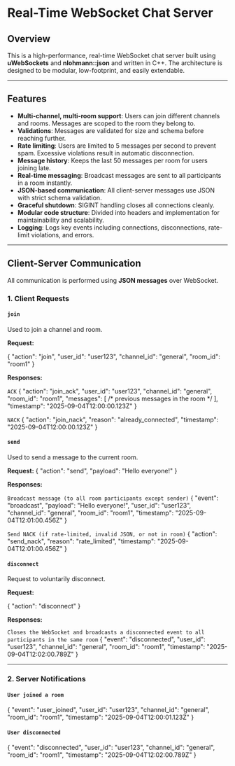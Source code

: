 # Real-Time WebSocket Chat Server


## Overview

This is a high-performance, real-time WebSocket chat server built using **uWebSockets** and **nlohmann::json** and written in C++.
The architecture is designed to be modular, low-footprint, and easily extendable.


---

## Features

- **Multi-channel, multi-room support**: Users can join different channels and rooms. Messages are scoped to the room they belong to.
- **Validations**: Messages are validated for size and schema before reaching further.
- **Rate limiting**: Users are limited to 5 messages per second to prevent spam. Excessive violations result in automatic disconnection.
- **Message history**: Keeps the last 50 messages per room for users joining late.
- **Real-time messaging**: Broadcast messages are sent to all participants in a room instantly.
- **JSON-based communication**: All client-server messages use JSON with strict schema validation.
- **Graceful shutdown**: SIGINT handling closes all connections cleanly.
- **Modular code structure**: Divided into headers and implementation for maintainability and scalability.
- **Logging**: Logs key events including connections, disconnections, rate-limit violations, and errors.


---

## Client-Server Communication

All communication is performed using **JSON messages** over WebSocket.

### 1. Client Requests

#### `join`
Used to join a channel and room.

**Request:**

{
  "action": "join",
  "user_id": "user123",
  "channel_id": "general",
  "room_id": "room1"
}

**Responses:**

`ACK`
{
  "action": "join_ack",
  "user_id": "user123",
  "channel_id": "general",
  "room_id": "room1",
  "messages": [ /* previous messages in the room */ ],
  "timestamp": "2025-09-04T12:00:00.123Z"
}

`NACK`
{
  "action": "join_nack",
  "reason": "already_connected",
  "timestamp": "2025-09-04T12:00:00.123Z"
}

#### `send`
Used to send a message to the current room.

**Request:**
{
  "action": "send",
  "payload": "Hello everyone!"
}

**Responses:**

`Broadcast message (to all room participants except sender)`
{
  "event": "broadcast",
  "payload": "Hello everyone!",
  "user_id": "user123",
  "channel_id": "general",
  "room_id": "room1",
  "timestamp": "2025-09-04T12:01:00.456Z"
}

`Send NACK (if rate-limited, invalid JSON, or not in room)`
{
  "action": "send_nack",
  "reason": "rate_limited",
  "timestamp": "2025-09-04T12:01:00.456Z"
}

#### `disconnect`
Request to voluntarily disconnect.

**Request:**

{
  "action": "disconnect"
}

**Responses:**

`Closes the WebSocket and broadcasts a disconnected event to all participants in the same room`
{
  "event": "disconnected",
  "user_id": "user123",
  "channel_id": "general",
  "room_id": "room1",
  "timestamp": "2025-09-04T12:02:00.789Z"
}


---

### 2. Server Notifications

#### `User joined a room`

{
  "event": "user_joined",
  "user_id": "user123",
  "channel_id": "general",
  "room_id": "room1",
  "timestamp": "2025-09-04T12:00:01.123Z"
}

#### `User disconnected`

{
  "event": "disconnected",
  "user_id": "user123",
  "channel_id": "general",
  "room_id": "room1",
  "timestamp": "2025-09-04T12:02:00.789Z"
}
